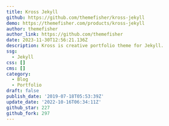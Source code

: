 ```yaml
---
title: Kross Jekyll
github: https://github.com/themefisher/kross-jekyll
demo: https://themefisher.com/products/kross-jekyll
author: themefisher
author_link: https://github.com/themefisher
date: 2023-11-30T12:56:21.136Z
description: Kross is creative portfolio theme for Jekyll.
ssg:
  - Jekyll
css: []
cms: []
category:
  - Blog
  - Portfolio
draft: false
publish_date: '2019-07-18T05:53:39Z'
update_date: '2022-10-16T06:34:11Z'
github_star: 227
github_fork: 297
---
```

